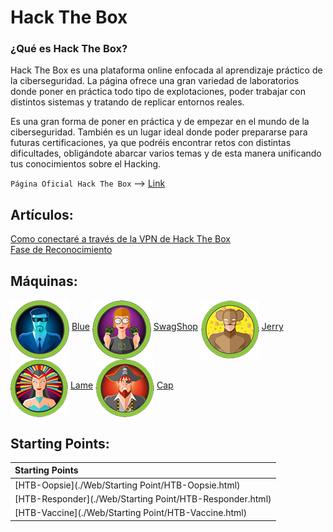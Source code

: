 # Hack The Box

### ¿Qué es Hack The Box?
Hack The Box es una plataforma online enfocada al aprendizaje práctico de la ciberseguridad. La página ofrece una gran
variedad de laboratorios donde poner en práctica todo tipo de explotaciones, poder trabajar con distintos sistemas
y tratando de replicar entornos reales.

Es una gran forma de poner en práctica y de empezar en el mundo de la ciberseguridad. También es un lugar ideal donde
poder prepararse para futuras certificaciones, ya que podréis encontrar retos con distintas dificultades, obligándote
abarcar varios temas y de esta manera unificando tus conocimientos sobre el Hacking.

`Página Oficial Hack The Box` --> [Link](https://www.hackthebox.com/)

## Artículos:
[Como conectaré a través de la VPN de Hack The Box](./Articulos/Como_conectarse_a_HTB.html)  
[Fase de Reconocimiento](./Articulos/Fase_de_reconocimiento-HTB.html)  

## Máquinas:

<a href="./Maquinas-HTB/HTB-Blue.html"><img src="../assets/images/BlueButton.png" align="middle"></a>  <a href="./Maquinas-HTB/HTB-Blue.html">Blue</a>  <a href="./Maquinas-HTB/HTB-SwagShop.html"><img src="../assets/images/SwagShopButton.png" align="middle"></a> <a href="./Maquinas-HTB/HTB-SwagShop.html">SwagShop</a>  <a href="./Maquinas-HTB/HTB-Jerry.html"><img src="../assets/images/JerryButton.png" align="middle"></a> <a href="./Maquinas-HTB/HTB-Jerry.html">Jerry</a>  <a href="./Maquinas-HTB/HTB-Lame.html"><img src="../assets/images/Lame.png" align="middle"></a> <a href="./Maquinas-HTB/HTB-Lame.html">Lame</a>  <a href="./Maquinas-HTB/HTB-Cap.html"><img src="../assets/images/Cap.png" align="middle"></a> <a href="./Maquinas-HTB/HTB-Cap.html">Cap</a> 


## Starting Points:

|**Starting Points**                                      |
|:--------------------------------------------------------|
|[HTB-Oopsie](./Web/Starting Point/HTB-Oopsie.html)       |
|[HTB-Responder](./Web/Starting Point/HTB-Responder.html) |
|[HTB-Vaccine](./Web/Starting Point/HTB-Vaccine.html)     |
 
 

  
